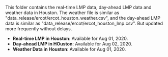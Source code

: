 This folder contains the real-time LMP data, day-ahead LMP data and weather data in Houston. The weather file is similar as "data_release/ercot/ercot_houston_weather.csv", and the day-ahead LMP data is similar as "data_release/ercot/ercot_houston_lmp.csv". But updated more frequently without delays.

- **Real-time LMP in Houston**: Available for Aug 01, 2020.
- **Day-ahead LMP in HOuston**: Available for Aug 02, 2020.
- **Weather Data in Houston**: Available for Aug 01, 2020.